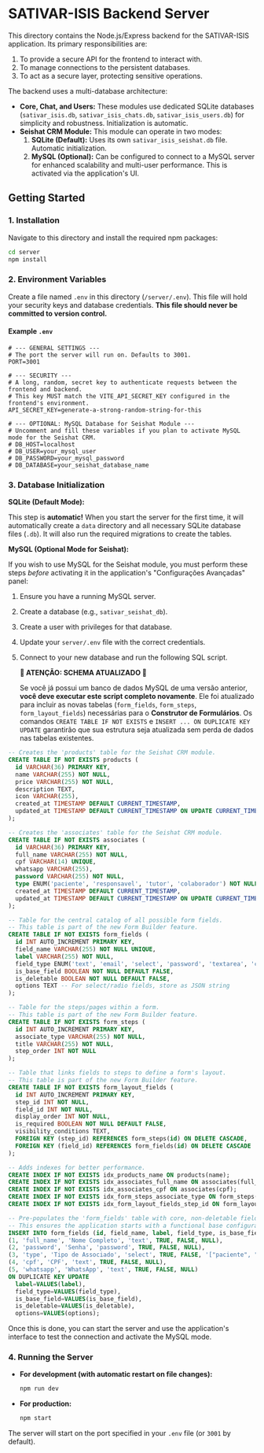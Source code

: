# SATIVAR-ISIS Backend Server

This directory contains the Node.js/Express backend for the SATIVAR-ISIS application. Its primary responsibilities are:

1.  To provide a secure API for the frontend to interact with.
2.  To manage connections to the persistent databases.
3.  To act as a secure layer, protecting sensitive operations.

The backend uses a multi-database architecture:
- **Core, Chat, and Users:** These modules use dedicated SQLite databases (`sativar_isis.db`, `sativar_isis_chats.db`, `sativar_isis_users.db`) for simplicity and robustness. Initialization is automatic.
- **Seishat CRM Module:** This module can operate in two modes:
    1.  **SQLite (Default):** Uses its own `sativar_isis_seishat.db` file. Automatic initialization.
    2.  **MySQL (Optional):** Can be configured to connect to a MySQL server for enhanced scalability and multi-user performance. This is activated via the application's UI.

## Getting Started

### 1. Installation

Navigate to this directory and install the required npm packages:

```bash
cd server
npm install
```

### 2. Environment Variables

Create a file named `.env` in this directory (`/server/.env`). This file will hold your security keys and database credentials. **This file should never be committed to version control.**

#### Example `.env`

```env
# --- GENERAL SETTINGS ---
# The port the server will run on. Defaults to 3001.
PORT=3001

# --- SECURITY ---
# A long, random, secret key to authenticate requests between the frontend and backend.
# This key MUST match the VITE_API_SECRET_KEY configured in the frontend's environment.
API_SECRET_KEY=generate-a-strong-random-string-for-this

# --- OPTIONAL: MySQL Database for Seishat Module ---
# Uncomment and fill these variables if you plan to activate MySQL mode for the Seishat CRM.
# DB_HOST=localhost
# DB_USER=your_mysql_user
# DB_PASSWORD=your_mysql_password
# DB_DATABASE=your_seishat_database_name
```

### 3. Database Initialization

**SQLite (Default Mode):**

This step is **automatic!** When you start the server for the first time, it will automatically create a `data` directory and all necessary SQLite database files (`.db`). It will also run the required migrations to create the tables.

**MySQL (Optional Mode for Seishat):**

If you wish to use MySQL for the Seishat module, you must perform these steps *before* activating it in the application's "Configurações Avançadas" panel:

1.  Ensure you have a running MySQL server.
2.  Create a database (e.g., `sativar_seishat_db`).
3.  Create a user with privileges for that database.
4.  Update your `server/.env` file with the correct credentials.
5.  Connect to your new database and run the following SQL script.

    **🚨 ATENÇÃO: SCHEMA ATUALIZADO 🚨**

    Se você já possui um banco de dados MySQL de uma versão anterior, **você deve executar este script completo novamente**. Ele foi atualizado para incluir as novas tabelas (`form_fields`, `form_steps`, `form_layout_fields`) necessárias para o **Construtor de Formulários**. Os comandos `CREATE TABLE IF NOT EXISTS` e `INSERT ... ON DUPLICATE KEY UPDATE` garantirão que sua estrutura seja atualizada sem perda de dados nas tabelas existentes.

```sql
-- Creates the 'products' table for the Seishat CRM module.
CREATE TABLE IF NOT EXISTS products (
  id VARCHAR(36) PRIMARY KEY,
  name VARCHAR(255) NOT NULL,
  price VARCHAR(255) NOT NULL,
  description TEXT,
  icon VARCHAR(255),
  created_at TIMESTAMP DEFAULT CURRENT_TIMESTAMP,
  updated_at TIMESTAMP DEFAULT CURRENT_TIMESTAMP ON UPDATE CURRENT_TIMESTAMP
);

-- Creates the 'associates' table for the Seishat CRM module.
CREATE TABLE IF NOT EXISTS associates (
  id VARCHAR(36) PRIMARY KEY,
  full_name VARCHAR(255) NOT NULL,
  cpf VARCHAR(14) UNIQUE,
  whatsapp VARCHAR(255),
  password VARCHAR(255) NOT NULL,
  type ENUM('paciente', 'responsavel', 'tutor', 'colaborador') NOT NULL,
  created_at TIMESTAMP DEFAULT CURRENT_TIMESTAMP,
  updated_at TIMESTAMP DEFAULT CURRENT_TIMESTAMP ON UPDATE CURRENT_TIMESTAMP
);

-- Table for the central catalog of all possible form fields.
-- This table is part of the new Form Builder feature.
CREATE TABLE IF NOT EXISTS form_fields (
  id INT AUTO_INCREMENT PRIMARY KEY,
  field_name VARCHAR(255) NOT NULL UNIQUE,
  label VARCHAR(255) NOT NULL,
  field_type ENUM('text', 'email', 'select', 'password', 'textarea', 'checkbox', 'radio', 'separator') NOT NULL,
  is_base_field BOOLEAN NOT NULL DEFAULT FALSE,
  is_deletable BOOLEAN NOT NULL DEFAULT FALSE,
  options TEXT -- For select/radio fields, store as JSON string
);

-- Table for the steps/pages within a form.
-- This table is part of the new Form Builder feature.
CREATE TABLE IF NOT EXISTS form_steps (
  id INT AUTO_INCREMENT PRIMARY KEY,
  associate_type VARCHAR(255) NOT NULL,
  title VARCHAR(255) NOT NULL,
  step_order INT NOT NULL
);

-- Table that links fields to steps to define a form's layout.
-- This table is part of the new Form Builder feature.
CREATE TABLE IF NOT EXISTS form_layout_fields (
  id INT AUTO_INCREMENT PRIMARY KEY,
  step_id INT NOT NULL,
  field_id INT NOT NULL,
  display_order INT NOT NULL,
  is_required BOOLEAN NOT NULL DEFAULT FALSE,
  visibility_conditions TEXT,
  FOREIGN KEY (step_id) REFERENCES form_steps(id) ON DELETE CASCADE,
  FOREIGN KEY (field_id) REFERENCES form_fields(id) ON DELETE CASCADE
);

-- Adds indexes for better performance.
CREATE INDEX IF NOT EXISTS idx_products_name ON products(name);
CREATE INDEX IF NOT EXISTS idx_associates_full_name ON associates(full_name);
CREATE INDEX IF NOT EXISTS idx_associates_cpf ON associates(cpf);
CREATE INDEX IF NOT EXISTS idx_form_steps_associate_type ON form_steps(associate_type);
CREATE INDEX IF NOT EXISTS idx_form_layout_fields_step_id ON form_layout_fields(step_id);

-- Pre-populates the 'form_fields' table with core, non-deletable fields.
-- This ensures the application starts with a functional base configuration.
INSERT INTO form_fields (id, field_name, label, field_type, is_base_field, is_deletable, options) VALUES
(1, 'full_name', 'Nome Completo', 'text', TRUE, FALSE, NULL),
(2, 'password', 'Senha', 'password', TRUE, FALSE, NULL),
(3, 'type', 'Tipo de Associado', 'select', TRUE, FALSE, '["paciente", "responsavel", "tutor", "colaborador"]'),
(4, 'cpf', 'CPF', 'text', TRUE, FALSE, NULL),
(5, 'whatsapp', 'WhatsApp', 'text', TRUE, FALSE, NULL)
ON DUPLICATE KEY UPDATE 
  label=VALUES(label), 
  field_type=VALUES(field_type), 
  is_base_field=VALUES(is_base_field), 
  is_deletable=VALUES(is_deletable), 
  options=VALUES(options);
```

Once this is done, you can start the server and use the application's interface to test the connection and activate the MySQL mode.

### 4. Running the Server

-   **For development (with automatic restart on file changes):**
    ```bash
    npm run dev
    ```

-   **For production:**
    ```bash
    npm start
    ```

The server will start on the port specified in your `.env` file (or `3001` by default).